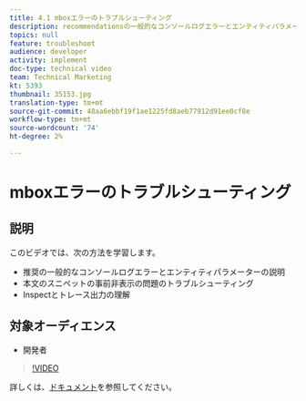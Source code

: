 ```yaml
---
title: 4.1 mboxエラーのトラブルシューティング
description: recommendationsの一般的なコンソールログエラーとエンティティパラメーターの説明、本文の事前非表示スニペットの問題のトラブルシューティング、Inspect、トレース出力の理解
topics: null
feature: troubleshoot
audience: developer
activity: implement
doc-type: technical video
team: Technical Marketing
kt: 5393
thumbnail: 35153.jpg
translation-type: tm+mt
source-git-commit: 48aa6ebbf19f1ae1225fd8aeb77912d91ee0cf8e
workflow-type: tm+mt
source-wordcount: '74'
ht-degree: 2%

---
```



# mboxエラーのトラブルシューティング

## 説明

このビデオでは、次の方法を学習します。

* 推奨の一般的なコンソールログエラーとエンティティパラメーターの説明
* 本文のスニペットの事前非表示の問題のトラブルシューティング
* Inspectとトレース出力の理解

## 対象オーディエンス

* 開発者

>[!VIDEO](https://video.tv.adobe.com/v/35153/?quality=12)

詳しくは、[ドキュメント](https://docs.adobe.com/content/help/en/target/using/troubleshoot/troubleshooting-target.html)を参照してください。

